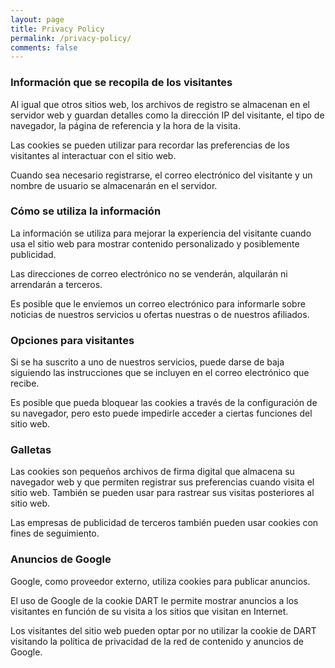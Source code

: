 ```yaml
---
layout: page
title: Privacy Policy
permalink: /privacy-policy/
comments: false
---
```


### Información que se recopila de los visitantes

Al igual que otros sitios web, los archivos de registro se almacenan en el servidor web y guardan detalles como la dirección IP del visitante, el tipo de navegador, la página de referencia y la hora de la visita.

Las cookies se pueden utilizar para recordar las preferencias de los visitantes al interactuar con el sitio web.

Cuando sea necesario registrarse, el correo electrónico del visitante y un nombre de usuario se almacenarán en el servidor.

### Cómo se utiliza la información

La información se utiliza para mejorar la experiencia del visitante cuando usa el sitio web para mostrar contenido personalizado y posiblemente publicidad.

Las direcciones de correo electrónico no se venderán, alquilarán ni arrendarán a terceros.

Es posible que le enviemos un correo electrónico para informarle sobre noticias de nuestros servicios u ofertas nuestras o de nuestros afiliados.

### Opciones para visitantes

Si se ha suscrito a uno de nuestros servicios, puede darse de baja siguiendo las instrucciones que se incluyen en el correo electrónico que recibe.

Es posible que pueda bloquear las cookies a través de la configuración de su navegador, pero esto puede impedirle acceder a ciertas funciones del sitio web.

### Galletas

Las cookies son pequeños archivos de firma digital que almacena su navegador web y que permiten registrar sus preferencias cuando visita el sitio web. También se pueden usar para rastrear sus visitas posteriores al sitio web.

Las empresas de publicidad de terceros también pueden usar cookies con fines de seguimiento.

### Anuncios de Google

Google, como proveedor externo, utiliza cookies para publicar anuncios.

El uso de Google de la cookie DART le permite mostrar anuncios a los visitantes en función de su visita a los sitios que visitan en Internet.

Los visitantes del sitio web pueden optar por no utilizar la cookie de DART visitando la política de privacidad de la red de contenido y anuncios de Google.
